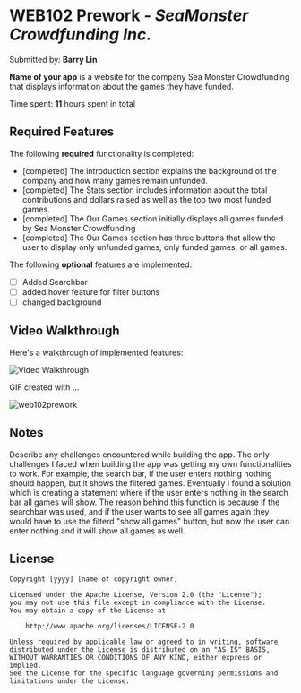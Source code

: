 # WEB102 Prework - *SeaMonster Crowdfunding Inc.*

Submitted by: **Barry Lin**

**Name of your app** is a website for the company Sea Monster Crowdfunding that displays information about the games they have funded.

Time spent: **11** hours spent in total

## Required Features

The following **required** functionality is completed:

* [completed] The introduction section explains the background of the company and how many games remain unfunded.
* [completed] The Stats section includes information about the total contributions and dollars raised as well as the top two most funded games.
* [completed] The Our Games section initially displays all games funded by Sea Monster Crowdfunding
* [completed] The Our Games section has three buttons that allow the user to display only unfunded games, only funded games, or all games.

The following **optional** features are implemented:
* [ ] Added Searchbar
* [ ] added hover feature for filter buttons
* [ ] changed background

## Video Walkthrough

Here's a walkthrough of implemented features:

<img src='http://i.imgur.com/link/to/your/gif/file.gif' title='Video Walkthrough' width='' alt='Video Walkthrough' />

<!-- Replace this with whatever GIF tool you used! -->
GIF created with ...  
<!-- Recommended tools:
[Kap](https://getkap.co/) for macOS
[ScreenToGif](https://www.screentogif.com/) for Windows
[peek](https://github.com/phw/peek) for Linux. -->
![web102prework](https://github.com/mikey6002/web102_prework/assets/72505018/027f951d-c385-48ed-9114-4edd6c6de3b9)

## Notes

Describe any challenges encountered while building the app.
The only challenges I faced when building the app was getting my own functionalities to work. For example, the search bar, if the user enters nothing nothing should happen, but it shows the filtered games. Eventually I 
found a solution which is creating a statement where if the user enters nothing in the search bar all games will show. The reason behind this function is because if the searchbar was used, and if the user wants to see all games again
they would have to use the filterd "show all games" button, but now the user can enter nothing and it will show all games as well. 

## License

    Copyright [yyyy] [name of copyright owner]

    Licensed under the Apache License, Version 2.0 (the "License");
    you may not use this file except in compliance with the License.
    You may obtain a copy of the License at

        http://www.apache.org/licenses/LICENSE-2.0

    Unless required by applicable law or agreed to in writing, software
    distributed under the License is distributed on an "AS IS" BASIS,
    WITHOUT WARRANTIES OR CONDITIONS OF ANY KIND, either express or implied.
    See the License for the specific language governing permissions and
    limitations under the License.
